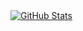 <a href="https://github.com/laekov">
  <img align="center" alt="GitHub Stats" src="https://github-readme-stats.vercel.app/api?theme=radical&username=laekov&show_icons=true&include_all_commits=true" />
</a>
